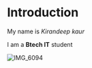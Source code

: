 
# Introduction
My name is *Kirandeep kaur*

I am a **Btech IT** student

![IMG_6094](https://github.com/user-attachments/assets/50a99eff-f767-4dcd-8980-ef9c9ae0c07f)
